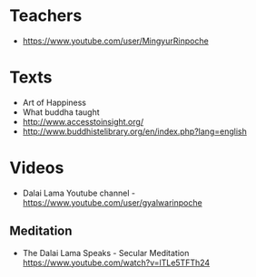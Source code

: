 # Teachers
- https://www.youtube.com/user/MingyurRinpoche

# Texts
- Art of Happiness
- What buddha taught
- http://www.accesstoinsight.org/
- http://www.buddhistelibrary.org/en/index.php?lang=english

# Videos
- Dalai Lama Youtube channel - https://www.youtube.com/user/gyalwarinpoche
## Meditation
- The Dalai Lama Speaks - Secular Meditation https://www.youtube.com/watch?v=lTLe5TFTh24
